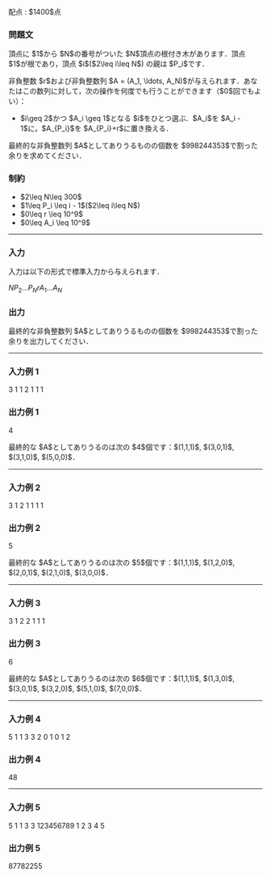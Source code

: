 
<div>

<span>

<span>

<p>
配点 : $1400$点
</p>

<div>

<section>

### **問題文**

<p>
頂点に $1$から $N$の番号がついた $N$頂点の根付き木があります．頂点 $1$が根であり，頂点 $i$($2\leq i\leq N$) の親は $P_i$です．
</p>

<p>
非負整数 $r$および非負整数列 $A = (A_1, \ldots, A_N)$が与えられます．あなたはこの数列に対して，次の操作を何度でも行うことができます（$0$回でもよい）：
</p>

<ul>

<li>
$i\geq 2$かつ $A_i \geq 1$となる $i$をひとつ選ぶ．$A_i$を $A_i - 1$に，$A_{P_i}$を $A_{P_i}+r$に置き換える．
</li>

</ul>

<p>
最終的な非負整数列 $A$としてありうるものの個数を $998244353$で割った余りを求めてください．
</p>

</section>

</div>

<div>

<section>

### **制約**

<ul>

<li>
$2\leq N\leq 300$
</li>

<li>
$1\leq P_i \leq i - 1$($2\leq i\leq N$)
</li>

<li>
$0\leq r \leq 10^9$
</li>

<li>
$0\leq A_i \leq 10^9$
</li>

</ul>

</section>

</div>

---

<div>

<div>

<section>

### **入力**

<p>
入力は以下の形式で標準入力から与えられます．
</p>

<div>

$N$$P_2$$\ldots$$P_N$$r$$A_1$$\ldots$$A_N$
</div>

</section>

</div>

<div>

<section>

### **出力**

<p>
最終的な非負整数列 $A$としてありうるものの個数を $998244353$で割った余りを出力してください．
</p>

</section>

</div>

</div>

---

<div>

<section>

### **入力例 1**

<div>

3
1 1
2
1 1 1

</div>

</section>

</div>

<div>

<section>

### **出力例 1**

<div>

4

</div>

<p>
最終的な $A$としてありうるのは次の $4$個です：$(1,1,1)$, $(3,0,1)$, $(3,1,0)$, $(5,0,0)$．
</p>

</section>

</div>

---

<div>

<section>

### **入力例 2**

<div>

3
1 2
1
1 1 1

</div>

</section>

</div>

<div>

<section>

### **出力例 2**

<div>

5

</div>

<p>
最終的な $A$としてありうるのは次の $5$個です：$(1,1,1)$, $(1,2,0)$, $(2,0,1)$, $(2,1,0)$, $(3,0,0)$．
</p>

</section>

</div>

---

<div>

<section>

### **入力例 3**

<div>

3
1 2
2
1 1 1

</div>

</section>

</div>

<div>

<section>

### **出力例 3**

<div>

6

</div>

<p>
最終的な $A$としてありうるのは次の $6$個です：$(1,1,1)$, $(1,3,0)$, $(3,0,1)$, $(3,2,0)$, $(5,1,0)$, $(7,0,0)$．
</p>

</section>

</div>

---

<div>

<section>

### **入力例 4**

<div>

5
1 1 3 3
2
0 1 0 1 2

</div>

</section>

</div>

<div>

<section>

### **出力例 4**

<div>

48

</div>

</section>

</div>

---

<div>

<section>

### **入力例 5**

<div>

5
1 1 3 3
123456789
1 2 3 4 5

</div>

</section>

</div>

<div>

<section>

### **出力例 5**

<div>

87782255

</div>

</section>

</div>

</span>

</span>

</div>
